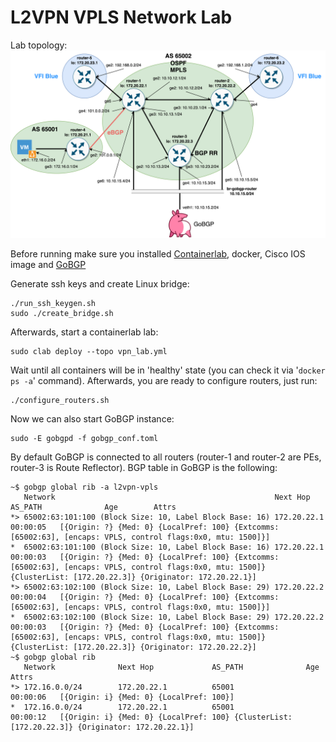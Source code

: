 # L2VPN VPLS Network Lab

Lab topology:
![L2VPN lab topology logo](l2vpn-lab.png "L2VPN lab topology")

Before running make sure you installed [Containerlab](https://containerlab.dev), docker, Cisco IOS image and [GoBGP](https://github.com/osrg/gobgp)

Generate ssh keys and create Linux bridge:
```
./run_ssh_keygen.sh
sudo ./create_bridge.sh
```

Afterwards, start a containerlab lab:
```
sudo clab deploy --topo vpn_lab.yml
```

Wait until all containers will be in 'healthy' state (you can check it via '`docker ps -a`' command). Afterwards, you are ready to configure routers, just run:
```
./configure_routers.sh
```

Now we can also start GoBGP instance:
```
sudo -E gobgpd -f gobgp_conf.toml 
```

By default GoBGP is connected to all routers (router-1 and router-2 are PEs, router-3 is Route Reflector). BGP table in GoBGP is the following:
```
~$ gobgp global rib -a l2vpn-vpls
   Network                                                 Next Hop             AS_PATH              Age        Attrs
*> 65002:63:101:100 (Block Size: 10, Label Block Base: 16) 172.20.22.1                               00:00:05   [{Origin: ?} {Med: 0} {LocalPref: 100} {Extcomms: [65002:63], [encaps: VPLS, control flags:0x0, mtu: 1500]}]
*  65002:63:101:100 (Block Size: 10, Label Block Base: 16) 172.20.22.1                               00:00:03   [{Origin: ?} {Med: 0} {LocalPref: 100} {Extcomms: [65002:63], [encaps: VPLS, control flags:0x0, mtu: 1500]} {ClusterList: [172.20.22.3]} {Originator: 172.20.22.1}]
*> 65002:63:102:100 (Block Size: 10, Label Block Base: 29) 172.20.22.2                               00:00:04   [{Origin: ?} {Med: 0} {LocalPref: 100} {Extcomms: [65002:63], [encaps: VPLS, control flags:0x0, mtu: 1500]}]
*  65002:63:102:100 (Block Size: 10, Label Block Base: 29) 172.20.22.2                               00:00:03   [{Origin: ?} {Med: 0} {LocalPref: 100} {Extcomms: [65002:63], [encaps: VPLS, control flags:0x0, mtu: 1500]} {ClusterList: [172.20.22.3]} {Originator: 172.20.22.2}]
~$ gobgp global rib
   Network              Next Hop             AS_PATH              Age        Attrs
*> 172.16.0.0/24        172.20.22.1          65001                00:00:06   [{Origin: i} {Med: 0} {LocalPref: 100}]
*  172.16.0.0/24        172.20.22.1          65001                00:00:12   [{Origin: i} {Med: 0} {LocalPref: 100} {ClusterList: [172.20.22.3]} {Originator: 172.20.22.1}]

```
